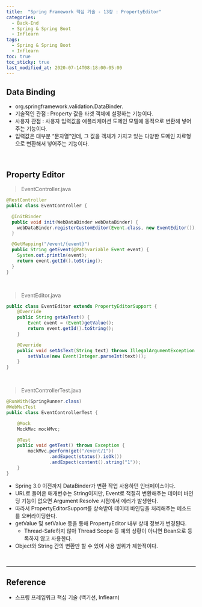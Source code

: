 ```yaml
---
title:  "Spring Framework 핵심 기술 - 13장 : PropertyEditor"
categories:
  - Back-End
  - Spring & Spring Boot
  - Inflearn
tags:
  - Spring & Spring Boot
  - Inflearn
toc: true
toc_sticky: true
last_modified_at: 2020-07-14T08:18:00-05:00
---
```


## Data Binding

* org.springframework.validation.DataBinder.
* 기술적인 관점 : Property 값을 타겟 객체에 설정하는 기능이다.
* 사용자 관점 : 사용자 입력값을 애플리케이션 도메인 모델에 동적으로 변환해 넣어주는 기능이다.
* 입력값은 대부분 “문자열”인데, 그 값을 객체가 가지고 있는 다양한 도메인 자료형으로 변환해서 넣어주는 기능이다.

<br>

## Property Editor

> EventController.java

```java
@RestController
public class EventController {

  @InitBinder
  public void init(WebDataBinder webDataBinder) {
    webDataBinder.registerCustomEditor(Event.class, new EventEditor());
  }

  @GetMapping("/event/{event}")
  public String getEvent(@Pathvariable Event event) {
    System.out.println(event);
    return event.getId().toString();
  }
}
```

<br>

> EventEditor.java

```java
public class EventEditor extends PropertyEditorSupport {
    @Override
    public String getAsText() {
        Event event = (Event)getValue();
        return event.getId().toString();
    }

    @Override
    public void setAsText(String text) throws IllegalArgumentException {
        setValue(new Event(Integer.parseInt(text)));
    }
}
```

<br>

> EventControllerTest.java

```java
@RunWith(SpringRunner.class)
@WebMvcTest
public class EventControllerTest {

    @Mock
    MockMvc mockMvc;

    @Test
    public void getTest() throws Exception {
        mockMvc.perform(get("/event/1"))
                .andExpect(status().isOk())
                .andExpect(content().string("1"));
    }
}
```

* Spring 3.0 이전까지 DataBinder가 변환 작업 사용하던 인터페이스이다.
* URL로 들어온 매개변수는 String이지만, Event로 적절히 변환해주는 데이터 바인딩 기능이 없으면 Argument Resolve 시점에서 에러가 발생한다.
* 따라서 PropertyEditorSupport를 상속받아 데이터 바인딩을 처리해주는 메소드를 오버라이딩한다.
* getValue 및 setValue 등을 통해 PropertyEditor 내부 상태 정보가 변경된다.
  * Thread-Safe하지 않아 Thread Scope 등 예외 상황이 아니면 Bean으로 등록하지 않고 사용한다.
* Object와 String 간의 변환만 할 수 있어 사용 범위가 제한적이다.

<br>

---

## Reference

*	스프링 프레임워크 핵심 기술 (백기선, Inflearn)
